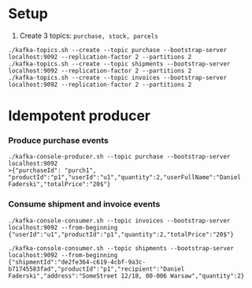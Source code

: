 # Setup
1. Create 3 topics: `purchase, stock, parcels`
```
./kafka-topics.sh --create --topic purchase --bootstrap-server localhost:9092 --replication-factor 2 --partitions 2
./kafka-topics.sh --create --topic shipments --bootstrap-server localhost:9092 --replication-factor 2 --partitions 2
./kafka-topics.sh --create --topic invoices --bootstrap-server localhost:9092 --replication-factor 2 --partitions 2
```

# Idempotent producer

### Produce purchase events
```
./kafka-console-producer.sh --topic purchase --bootstrap-server localhost:9092
>{"purchaseId": "purch1", "productId":"p1","userId":"u1","quantity":2,"userFullName":"Daniel Faderski","totalPrice":"20$"}
```

### Consume shipment and invoice events
```
./kafka-console-consumer.sh --topic invoices --bootstrap-server localhost:9092 --from-beginning
{"userId":"u1","productId":"p1","quantity":2,"totalPrice":"20$"}
```

```
./kafka-console-consumer.sh --topic shipments --bootstrap-server localhost:9092 --from-beginning
{"shipmentId":"de2fe364-c619-4cbf-9a3c-b71745583fad","productId":"p1","recipient":"Daniel Faderski","address":"SomeStreet 12/18, 00-006 Warsaw","quantity":2}
```